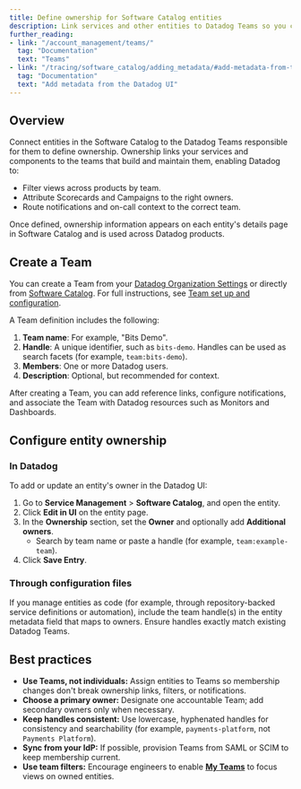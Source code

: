 ```yaml
---
title: Define ownership for Software Catalog entities
description: Link services and other entities to Datadog Teams so you can filter views, route notifications, and drive accountability across your software portfolio.
further_reading:
- link: "/account_management/teams/"
  tag: "Documentation"
  text: "Teams"
- link: "/tracing/software_catalog/adding_metadata/#add-metadata-from-the-datadog-ui"
  tag: "Documentation"
  text: "Add metadata from the Datadog UI"
---
```


## Overview

Connect entities in the Software Catalog to the Datadog Teams responsible for them to define ownership. Ownership links your services and components to the teams that build and maintain them, enabling Datadog to:
- Filter views across products by team.
- Attribute Scorecards and Campaigns to the right owners.
- Route notifications and on-call context to the correct team.

Once defined, ownership information appears on each entity's details page in Software Catalog and is used across Datadog products.

## Create a Team

You can create a Team from your [Datadog Organization Settings][3] or directly from [Software Catalog][1]. For full instructions, see [Team set up and configuration][2]. 

A Team definition includes the following:
1. **Team name**: For example, "Bits Demo".
2. **Handle**: A unique identifier, such as `bits-demo`. Handles can be used as search facets (for example, `team:bits-demo`).
3. **Members**: One or more Datadog users. 
4. **Description**: Optional, but recommended for context.

After creating a Team, you can add reference links, configure notifications, and associate the Team with Datadog resources such as Monitors and Dashboards.

## Configure entity ownership

### In Datadog

To add or update an entity's owner in the Datadog UI:

1. Go to **Service Management** > **Software Catalog**, and open the entity.
2. Click **Edit in UI** on the entity page.
3. In the **Ownership** section, set the **Owner** and optionally add **Additional owners**.
   - Search by team name or paste a handle (for example, `team:example-team`).
5. Click **Save Entry**.

### Through configuration files

If you manage entities as code (for example, through repository-backed service definitions or automation), include the team handle(s) in the entity metadata field that maps to owners. Ensure handles exactly match existing Datadog Teams.

## Best practices

- **Use Teams, not individuals:** Assign entities to Teams so membership changes don't break ownership links, filters, or notifications.
- **Choose a primary owner:** Designate one accountable Team; add secondary owners only when necessary.
- **Keep handles consistent:** Use lowercase, hyphenated handles for consistency and searchability (for example, `payments-platform`, not `Payments Platform`).
- **Sync from your IdP:** If possible, provision Teams from SAML or SCIM to keep membership current.
- **Use team filters:** Encourage engineers to enable [**My Teams**][4] to focus views on owned entities.


[1]: https://app.datadoghq.com/teams
[2]: /account_management/teams/
[3]: https://app.datadoghq.com/organization-settings/teams
[4]: /account_management/teams/#team-filter